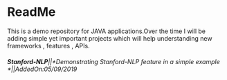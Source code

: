 # ReadMe

This is a demo repository for JAVA applications.Over the time I will be adding simple yet important projects which will help understanding new frameworks , features , APIs.

###### **Stanford-NLP**||*Demonstrating Stanford-NLP feature in a simple example *||AddedOn:05/09/2019

